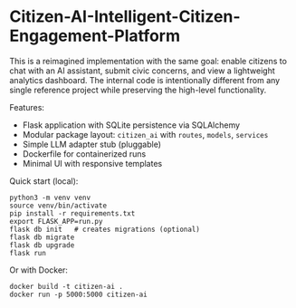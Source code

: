 # Citizen-AI-Intelligent-Citizen-Engagement-Platform

This is a reimagined implementation with the same goal: enable citizens to chat with an AI assistant,
submit civic concerns, and view a lightweight analytics dashboard. The internal code is intentionally
different from any single reference project while preserving the high-level functionality.

Features:
- Flask application with SQLite persistence via SQLAlchemy
- Modular package layout: `citizen_ai` with `routes`, `models`, `services`
- Simple LLM adapter stub (pluggable)
- Dockerfile for containerized runs
- Minimal UI with responsive templates

Quick start (local):
```
python3 -m venv venv
source venv/bin/activate
pip install -r requirements.txt
export FLASK_APP=run.py
flask db init   # creates migrations (optional)
flask db migrate
flask db upgrade
flask run
```

Or with Docker:
```
docker build -t citizen-ai .
docker run -p 5000:5000 citizen-ai
```
